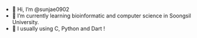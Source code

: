 - 👋 Hi, I’m @sunjae0902
- 🌱 I’m currently learning bioinformatic and computer science in Soongsil University.
- 🌱 I usually using C, Python and Dart !
<!---
sunjae0902/sunjae0902 is a ✨ special ✨ repository because its `README.md` (this file) appears on your GitHub profile.
You can click the Preview link to take a look at your changes.
--->
